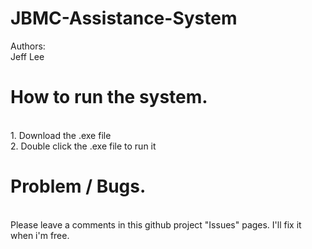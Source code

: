 # JBMC-Assistance-System
Authors:
  <br> Jeff Lee

# How to run the system.
  <br>1. Download the .exe file
  <br>2. Double click the .exe file to run it
  
# Problem / Bugs.
  <br>Please leave a comments in this github project "Issues" pages. I'll fix it when i'm free.
